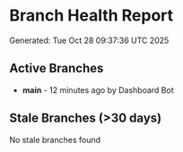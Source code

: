 # Branch Health Report
Generated: Tue Oct 28 09:37:36 UTC 2025

## Active Branches
- **main** - 12 minutes ago by Dashboard Bot

## Stale Branches (>30 days)
No stale branches found
